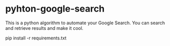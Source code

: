 # pyhton-google-search

This is a python algorithm to automate your Google Search. You can search and retrieve results and make it cool.

pip install -r requirements.txt
